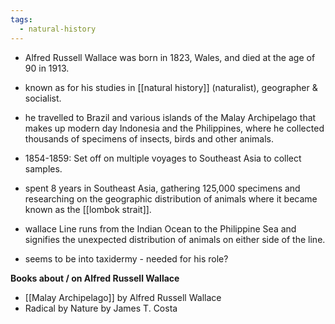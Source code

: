 ```yaml
---
tags:
  - natural-history
---
```


- Alfred Russell Wallace was born in 1823, Wales, and died at the age of 90 in 1913.  
- known as for his studies in [[natural history]] (naturalist), geographer & socialist. 
- he travelled to Brazil and various islands of the Malay Archipelago that makes up modern day Indonesia and the Philippines, where he collected thousands of specimens of insects, birds and other animals. 
- 1854-1859: Set off on multiple voyages to Southeast Asia to collect samples.
- spent 8 years in Southeast Asia, gathering 125,000 specimens and researching on the geographic distribution of animals where it became known as the [[lombok strait]]. 
- wallace Line runs from the Indian Ocean to the Philippine Sea and signifies the unexpected distribution of animals on either side of the line. 

- seems to be into taxidermy - needed for his role?

**Books about / on Alfred Russell Wallace**
- [[Malay Archipelago]] by Alfred Russell Wallace
- Radical by Nature by James T. Costa